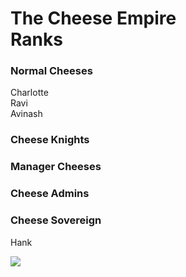 <!DOCTYPE html>
<html lang="en">
  <head>
    <meta charset="UTF-8">
  </head>
  <body>
    <main>
        <h1>The Cheese Empire<br>Ranks</h1>
        <h3>Normal Cheeses</h3>
        <p>Charlotte<br>Ravi<br>Avinash</p>
        <h3>Cheese Knights</h3>
        <h3>Manager Cheeses</h3>
        <h3>Cheese Admins</h3>
        <h3>Cheese Sovereign</h3>
        <p>Hank</p>
        <image src="https://s3.amazonaws.com/pix.iemoji.com/images/emoji/apple/ios-12/256/cheese-wedge.png">
    </main>
  </body>
</html>
